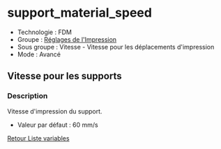 # support_material_speed

* Technologie : FDM
* Groupe : [Réglages de l'Impression](../print_settings/print_settings.md)
* Sous groupe : Vitesse - Vitesse pour les déplacements d'impression
* Mode : Avancé

## Vitesse pour les supports

### Description

Vitesse d'impression du support.

* Valeur par défaut : 60 mm/s

[Retour Liste variables](variable_list.md)